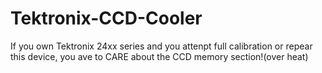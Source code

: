 # Tektronix-CCD-Cooler
 If you own Tektronix 24xx series and you attenpt full calibration or repear  this device, you ave to CARE about the CCD memory section!(over heat)

